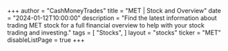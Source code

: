+++
author = "CashMoneyTrades"
title = "MET | Stock and Overview"
date = "2024-01-12T10:00:00"
description = "Find the latest information about trading MET stock for a full financial overview to help with your stock trading and investing."
tags = [
   "Stocks",
]
layout = "stocks"
ticker = "MET"
disableListPage = true
+++
